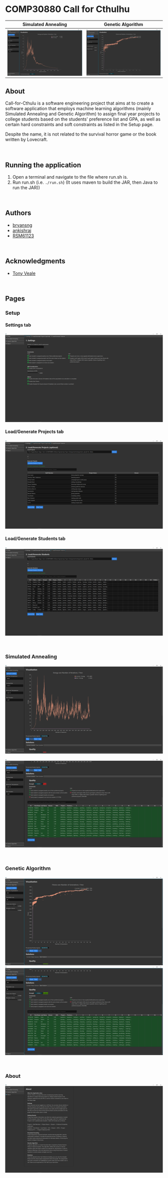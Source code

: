 # COMP30880 Call for Cthulhu

|                                 Simulated Annealing                                  |                                Genetic Algorithm                                 |
| :----------------------------------------------------------------------------------: | :------------------------------------------------------------------------------: |
| ![Simulated Annealing](./readme-resources/img/overview_sa.png "Simulated Annealing") | ![Genetic Algorithm](./readme-resources/img/overview_ga.png "Genetic Algorithm") |


## About
Call-for-Cthulu is a software engineering project that aims at to create a software application that employs machine learning algorithms (mainly Simulated Annealing and Genetic Algorithm) to assign final year projects to college students based on the students' preference list and GPA, as well as certain hard constraints and soft constraints as listed in the Setup page.

Despite the name, it is not related to the survival horror game or the book written by Lovecraft.

&nbsp;

## Running the application
1. Open a terminal and navigate to the file where run.sh is.
2. Run run&#46;sh (i.e. `./run.sh`) (It uses maven to build the JAR, then Java to run the JAR))

&nbsp;

## Authors

- [bryansng](https://github.com/bryansng)
- [ankishraj](https://github.com/ankishraj)
- [RSM61123](https://github.com/RSM61123)

&nbsp;

## Acknowledgments

- [Tony Veale](https://people.ucd.ie/tony.veale)

&nbsp;

## Pages

### Setup

#### Settings tab

![Settings tab](readme-resources/img/1_setup_part1_dark.png "Settings tab")

#### Load/Generate Projects tab

![Projects tab](readme-resources/img/1_setup_part2_dark.png "Projects tab")

#### Load/Generate Students tab

![Students tab](readme-resources/img/1_setup_part3_dark.png "Students tab")

&nbsp;

### Simulated Annealing

![Simulated Annealing part 1](readme-resources/img/2_simulated_annealing_part1_dark.png "Simulated Annealing part 1")

![Simulated Annealing part 2](readme-resources/img/2_simulated_annealing_part2_dark.png "Simulated Annealing part 2")

&nbsp;

### Genetic Algorithm

![Genetic Algorithm part 1](readme-resources/img/3_genetic_algorithm_part1_dark.png "Genetic Algorithm part 1")
![Genetic Algorithm part 2](readme-resources/img/3_genetic_algorithm_part2_dark.png "Genetic Algorithm part 2")

&nbsp;

### About

![About](readme-resources/img/4_about_dark.png "About")

&nbsp;


<!-- ## How demands are met
- Generate a spreadsheet of projects and supervisors, stating the target audience of each project.
  - Spreadsheet is generated in the form of Excel files (with .xlsx extensions). They are named `StaffProject<numberOfStudents>.xlsx`. Each row is in the form of \<Staff Name\> \<Research Activity\> \<Stream\>.
  - \<Staff Name\> and \<Research Activity\> values are taken directly from `MiskatonicStaffMembers.xlsx`. Difference between ours and the given excel file is:
    - (1) There can exist the same Staff Name, but with different Research Activity. (i.e. "Staff members may propose multiple projects on multiple topics.")
    - (2) In `MiskatonicStaffMembers.xlsx`, each Staff has multiple Research Activities separated by `", "`. `StaffProject<numberOfStudents>.xlsx` has only one specific Research Activity per row.
    - (3) Stream of studies are made explicit. If cell was empty, 50:50 chance it will be `CS` or `CS+DS`, if Dagon Studies, it will be `DS`. (i.e. "DS members propose DS only projects. Non-DS members propose CS or CS+DS projects, but not DS-only projects.")
- Invent some students.
  - The spreadsheet is also generated in Excel files. Named `StudentPreference<numberOfStudents>.xlsx`. Each row is in the form of \<First Name\> \<Last Name\> \<ID\> \<Stream\> \<Preference 1\> \<Preference 2\> ... \<Preference 10\>.
  - Student names are taken from `initials.txt`. It is a dataset of famous celebrities. Their first names and last names are parsed accordingly. (i.e. "You can name your test students in a variety of ways").
  - Student ID is always 8-digits (more than enough). Randomly assigned between the range of 1000 0000 to 9999 9999. It is taken cared of that no two students will have the same ID.
  - Stream assignment based on random number between 1 to 5. If 1-3 is CS (3/5), if 4-5 is DS (2/5). (i.e. "Assume breakdown between CS and DS students is 60/40").
  - Since number of projects proposed always greater than the number of students, we assume each student will always get a different first preference (this is done by checking if the randomly selected project has been assigned as 1st preference to someone else). (i.e. Give each student his/her highest-ranked preference while ensuring no student gets the same project as someone else).
  - All named `StaffProject<numberOfStudents>.xlsx` respectively. (i.e. Generate test set with 60, 120, 240 and 500 students).
  - Match Project and Student if the streams match, i.e. P is CS == S is CS, P is DS == S is DS, and P is CS+DS == S is CS, where P stands for Project and S for student. (i.e. Students express preference for projects suited to their stream).
  - This is proven in `Analysis500 (ForDocumentation).xlsx`, which includes graphs to show you it works. Each project is assigned a preference probability (this probability is determined via Random.nextGaussian() (mean 0, stdev 1.0), then that double value is converted to probability via NormalDistribution of mean 0, stdev 1.0, by getting its equivalent Probability Density Function, PDF). During creation of preference list for each student, this probability of each project is used to determine if the student "prefers" it. (i.e. Projects are assigned in a normally distributed manner (e.g. bell curve), where some projects are more preferred than others).

  	- Number of Projects (Y-axis) vs Percentage Project Distribution (X-axis)
		![Alt text](readme-resources/img/bell_curve.png "Bell Curve")

  	- Preference Probability (aka PDF, Blue) vs Percentage Project Distribution (aka percentage of that project distributed to students, Orange)
		![Alt text](readme-resources/img/preference_probability_vs_percentage_project_distribution.png "Preference Probability vs Percentage Project Distribution") -->
